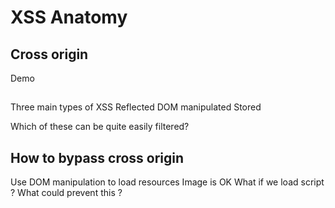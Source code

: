 
# XSS Anatomy

## Cross origin

Demo

##

Three main types of XSS
Reflected
DOM manipulated
Stored

Which of these can be quite easily filtered?


## How to bypass cross origin

Use DOM manipulation to load resources
Image is OK
What if we load script ?
What could prevent this ?

